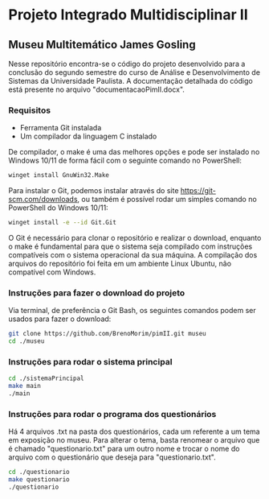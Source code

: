 # Projeto Integrado Multidisciplinar II

## Museu Multitemático James Gosling

Nesse repositório encontra-se o código do projeto desenvolvido para a conclusão do segundo semestre do curso de Análise e Desenvolvimento de Sistemas da Universidade Paulista. A documentação detalhada do código está presente no arquivo "documentacaoPimII.docx".

### Requisitos

- Ferramenta Git instalada
- Um compilador da linguagem C instalado
  
De compilador, o make é uma das melhores opções e pode ser instalado no Windows 10/11 de forma fácil com o seguinte comando no PowerShell:

```sh
winget install GnuWin32.Make
```

Para instalar o Git, podemos instalar através do site <https://git-scm.com/downloads>, ou também é possível rodar um simples comando no PowerShell do Windows 10/11:

```sh
winget install -e --id Git.Git
```

O Git é necessário para clonar o repositório e realizar o download, enquanto o make é fundamental para que o sistema seja compilado com instruções compatíveis com o sistema operacional da sua máquina. A compilação dos arquivos do repositório foi feita em um ambiente Linux Ubuntu, não compatível com Windows.

### Instruções para fazer o download do projeto

Via terminal, de preferência o Git Bash, os seguintes comandos podem ser usados para fazer o download:

```sh
git clone https://github.com/BrenoMorim/pimII.git museu
cd ./museu
```

### Instruções para rodar o sistema principal

```sh
cd ./sistemaPrincipal
make main
./main
```

### Instruções para rodar o programa dos questionários

Há 4 arquivos .txt na pasta dos questionários, cada um referente a um tema em exposição no museu. Para alterar o tema, basta renomear o arquivo que é chamado "questionario.txt" para um outro nome e trocar o nome do arquivo com o questionário que deseja para "questionario.txt".

```sh
cd ./questionario
make questionario
./questionario
```

